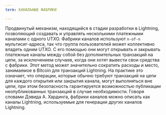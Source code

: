 ```yaml
---
term: КАНАЛЬНЫЕ ФАБРИКИ

---
```

Продвинутый механизм, находящийся в стадии разработки в Lightning, позволяющий создавать и управлять несколькими платежными каналами с одного UTXO. Фабрики каналов используют `n-of-n` мультисиг-адреса, так что группа пользователей может коллективно владеть одним UTXO. С его помощью они могут открывать и закрывать платежные каналы между собой без дополнительных транзакций на цепи, за исключением случаев, когда они хотят вывести свои средства с фабрики. Этот метод может значительно сократить расходы и место, занимаемое в Bitcoin для транзакций Lightning. На практике это означает, что операции, которые обычно требуют транзакций на цепи для каждого открытия или закрытия канала, могут выполняться вне цепи, при этом безопасность гарантируется возможностью публикации неопубликованных транзакций в случае необходимости. Говоря словами Дэвида А. Хардинга, фабрики каналов можно описать как каналы Lightning, используемые для генерации других каналов Lightning.